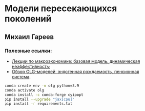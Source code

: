 # Модели пересекающихся поколений
## Михаил Гареев

### Полезные ссылки:
- [Лекции по макроэкономике: базовая модель, динамическая неэффективность](https://macroeconomics.github.io/pdf/LectureNotes8.pdf);
- [Обзор OLG-моделей: эндогенная рождаемость, пенсионная система](https://www.soa.org/globalassets/assets/files/research/research-2016-olg-lit-review.pdf).

```bash
conda create env -n olg python=3.9
conda activate olg
conda install -c conda-forge cyipopt
pip install --upgrade "jax[cpu]"
pip install -r requirements.txt
```

